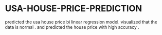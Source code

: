 # USA-HOUSE-PRICE-PREDICTION
predicted the usa house price bi linear regression model. 
visualized that the data is normal .
and predicted the house price with high accuracy .
